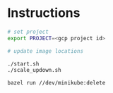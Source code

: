 # Instructions

```bash
# set project
export PROJECT=<gcp project id>

# update image locations

./start.sh
./scale_updown.sh

bazel run //dev/minikube:delete
```
